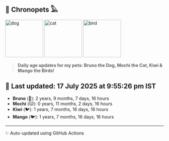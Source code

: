 ## 🐾 Chronopets 𓅓

<img src="https://media.giphy.com/media/3oriO0OEd9QIDdllqo/giphy.gif" width="120" height="120" alt="dog"> <img src="https://media.giphy.com/media/OmK8lulOMQ9XO/giphy.gif" width="120" height="120" alt="cat"> <img src="https://media.giphy.com/media/1dMNq7sH2v5i/giphy.gif" width="120" height="120" alt="bird"> 

> **Daily age updates for my pets: Bruno the Dog, Mochi the Cat, Kiwi & Mango the Birds!**

## 📅 Last updated: 17 July 2025 at 9:55:26 pm IST

- **Bruno** (🐶): 2 years, 9 months, 7 days, 16 hours
- **Mochi** (🐱): 0 years, 11 months, 2 days, 16 hours
- **Kiwi** (🐦): 1 years, 7 months, 16 days, 16 hours
- **Mango** (🐦): 1 years, 7 months, 16 days, 16 hours

---
✨ Auto-updated using GitHub Actions
